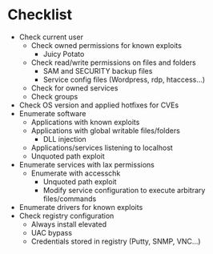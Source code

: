 # Checklist

* Check current user
  * Check owned permissions for known exploits
    * Juicy Potato
  * Check read/write permissions on files and folders
    * SAM and SECURITY backup files
    * Service config files (Wordpress, rdp, htaccess...)
  * Check for owned services
  * Check groups
* Check OS version and applied hotfixes for CVEs
* Enumerate software
  * Applications with known exploits
  * Applications with global writable files/folders
    * DLL injection
  * Applications/services listening to localhost
  * Unquoted path exploit
* Enumerate services with lax permissions
  * Enumerate with accesschk
    * Unquoted path exploit
    * Modify service configuration to execute arbitrary files/commands
* Enumerate drivers for known exploits
* Check registry configuration
  * Always install elevated
  * UAC bypass
  * Credentials stored in registry (Putty, SNMP,  VNC...)

